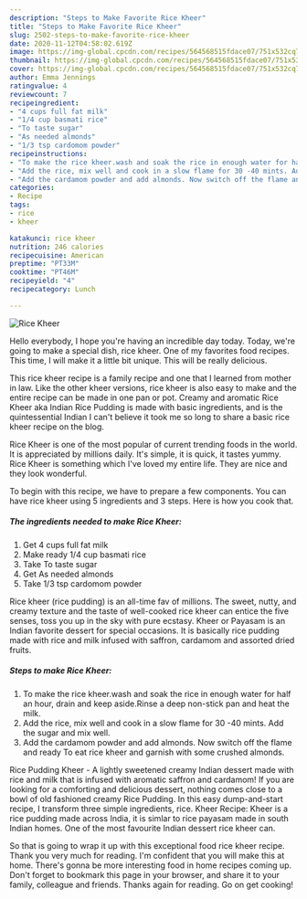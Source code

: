 ```yaml
---
description: "Steps to Make Favorite Rice Kheer"
title: "Steps to Make Favorite Rice Kheer"
slug: 2502-steps-to-make-favorite-rice-kheer
date: 2020-11-12T04:58:02.619Z
image: https://img-global.cpcdn.com/recipes/564568515fdace07/751x532cq70/rice-kheer-recipe-main-photo.jpg
thumbnail: https://img-global.cpcdn.com/recipes/564568515fdace07/751x532cq70/rice-kheer-recipe-main-photo.jpg
cover: https://img-global.cpcdn.com/recipes/564568515fdace07/751x532cq70/rice-kheer-recipe-main-photo.jpg
author: Emma Jennings
ratingvalue: 4
reviewcount: 7
recipeingredient:
- "4 cups full fat milk"
- "1/4 cup basmati rice"
- "To taste sugar"
- "As needed almonds"
- "1/3 tsp cardomom powder"
recipeinstructions:
- "To make the rice kheer.wash and soak the rice in enough water for half an hour, drain and keep aside.Rinse a deep non-stick pan and heat the milk."
- "Add the rice, mix well and cook in a slow flame for 30 -40 mints. Add the sugar and mix well."
- "Add the cardamom powder and add almonds. Now switch off the flame and ready To eat rice kheer and garnish with some crushed almonds."
categories:
- Recipe
tags:
- rice
- kheer

katakunci: rice kheer 
nutrition: 246 calories
recipecuisine: American
preptime: "PT33M"
cooktime: "PT46M"
recipeyield: "4"
recipecategory: Lunch

---
```



![Rice Kheer](https://img-global.cpcdn.com/recipes/564568515fdace07/751x532cq70/rice-kheer-recipe-main-photo.jpg)

Hello everybody, I hope you're having an incredible day today. Today, we're going to make a special dish, rice kheer. One of my favorites food recipes. This time, I will make it a little bit unique. This will be really delicious.

This rice kheer recipe is a family recipe and one that I learned from mother in law. Like the other kheer versions, rice kheer is also easy to make and the entire recipe can be made in one pan or pot. Creamy and aromatic Rice Kheer aka Indian Rice Pudding is made with basic ingredients, and is the quintessential Indian I can&#39;t believe it took me so long to share a basic rice kheer recipe on the blog.

Rice Kheer is one of the most popular of current trending foods in the world. It is appreciated by millions daily. It's simple, it is quick, it tastes yummy. Rice Kheer is something which I've loved my entire life. They are nice and they look wonderful.


To begin with this recipe, we have to prepare a few components. You can have rice kheer using 5 ingredients and 3 steps. Here is how you cook that.

<!--inarticleads1-->

##### The ingredients needed to make Rice Kheer:

1. Get 4 cups full fat milk
1. Make ready 1/4 cup basmati rice
1. Take To taste sugar
1. Get As needed almonds
1. Take 1/3 tsp cardomom powder


Rice kheer (rice pudding) is an all-time fav of millions. The sweet, nutty, and creamy texture and the taste of well-cooked rice kheer can entice the five senses, toss you up in the sky with pure ecstasy. Kheer or Payasam is an Indian favorite dessert for special occasions. It is basically rice pudding made with rice and milk infused with saffron, cardamom and assorted dried fruits. 

<!--inarticleads2-->

##### Steps to make Rice Kheer:

1. To make the rice kheer.wash and soak the rice in enough water for half an hour, drain and keep aside.Rinse a deep non-stick pan and heat the milk.
1. Add the rice, mix well and cook in a slow flame for 30 -40 mints. Add the sugar and mix well.
1. Add the cardamom powder and add almonds. Now switch off the flame and ready To eat rice kheer and garnish with some crushed almonds.


Rice Pudding Kheer - A lightly sweetened creamy Indian dessert made with rice and milk that is infused with aromatic saffron and cardamom! If you are looking for a comforting and delicious dessert, nothing comes close to a bowl of old fashioned creamy Rice Pudding. In this easy dump-and-start recipe, I transform three simple ingredients, rice. Kheer Recipe: Kheer is a rice pudding made across India, it is simlar to rice payasam made in south Indian homes. One of the most favourite Indian dessert rice kheer can. 

So that is going to wrap it up with this exceptional food rice kheer recipe. Thank you very much for reading. I'm confident that you will make this at home. There's gonna be more interesting food in home recipes coming up. Don't forget to bookmark this page in your browser, and share it to your family, colleague and friends. Thanks again for reading. Go on get cooking!
